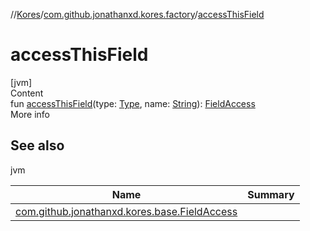 //[Kores](../index.md)/[com.github.jonathanxd.kores.factory](index.md)/[accessThisField](access-this-field.md)



# accessThisField  
[jvm]  
Content  
fun [accessThisField](access-this-field.md)(type: [Type](https://docs.oracle.com/javase/8/docs/api/java/lang/reflect/Type.html), name: [String](https://kotlinlang.org/api/latest/jvm/stdlib/kotlin/-string/index.html)): [FieldAccess](../com.github.jonathanxd.kores.base/-field-access/index.md)  
More info  


## See also  
  
jvm  
  
|  Name|  Summary| 
|---|---|
| <a name="com.github.jonathanxd.kores.factory//accessThisField/#java.lang.reflect.Type#kotlin.String/PointingToDeclaration/"></a>[com.github.jonathanxd.kores.base.FieldAccess](../com.github.jonathanxd.kores.base/-field-access/index.md)| <a name="com.github.jonathanxd.kores.factory//accessThisField/#java.lang.reflect.Type#kotlin.String/PointingToDeclaration/"></a>
  
  




